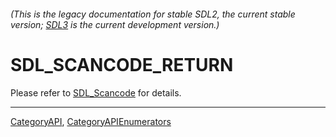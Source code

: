 ###### (This is the legacy documentation for stable SDL2, the current stable version; [SDL3](https://wiki.libsdl.org/SDL3/) is the current development version.)
# SDL_SCANCODE_RETURN

Please refer to [SDL_Scancode](SDL_Scancode) for details.

----
[CategoryAPI](CategoryAPI), [CategoryAPIEnumerators](CategoryAPIEnumerators)


